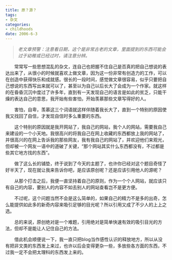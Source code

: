 ```yaml
---
title: 原？源？
tags:
- 杂文
categories:
- childhoods
date: 2006-6-3
---
```


> *老文章预警：注意看日期，这个是非常古老的文章，里面提到的东西可能会过于幼稚或已经过时，请注意分辨。*

　　常常写一些思想混乱的杂文，连自己也把握不住自己是否真的把自己想说的表达出来了，从很小的时候就喜欢上做文章，因为这一份非常有创造力的工作，可以在创造中获得快乐和成就感。很长的一段时间，感觉做文章很容易，似乎只要把自己想说的东西写出来就可以了，甚至以为自己以后长大了会成为一个作家。就这样的在昏昏沉沉中度过了许多年，直到有一天发现自己的语言是如此的贫乏，只能干燥的表达自己的意思，我开始有些害怕，开始羡慕那些文章写得好的人。

　　害怕，自卑，羡慕这三个词语就这样伴随着我长大了，直到一个特别的原因使我又找回了自信，才发现自信时多么重要的东西。

　　这个特别的原因就是我开网站了，我自己的网站，我个人的网站，需要我自己来建设的一个小天地。我很高兴的将我自己在网上收藏的东西都放上我的网站了，并很高兴的在网上告诉我的那些网友，我有我自己的网站了，并欢迎他们来观光，但却被一个网友一语中的道破了关键，“那个网站其实什么东西都没有，不过都是些其它地方找的东西”。

　　做了这么长的铺垫，终于说到了今天的主题了，也许你已经对这个题目奇怪了好半天了，现在就让我来告诉你吧，是应该原创呢？还是应该引用他人的源呢？

　　从那个打击之后，我便一直坚持着自己的原则，作为一个个人网站，就应该只有自己的内容，要别人的内容不如去别人的网站查看岂不是更方便。

　　不过呢，这个问题当然不会是这么简单的，如果自己的精力不是多的出奇，怎么能提供如此多的新奇内容来吸引足够的目光呢？所以引用又成了不少人的上上之选。

　　总的来说，原创绝对是一个难题，引用绝对是简单快速有效的吸引目光的方法，但却不是能让人记住自己的方法。

　　借此机会顺便说一下，我一直只把blog当作感性认识的释放地方，所以从没有把非文类的东西发上来过，也许以后会变得更杂一些，多放些各方面的东西，不过我一定不会把太理科的东西发上来的。
